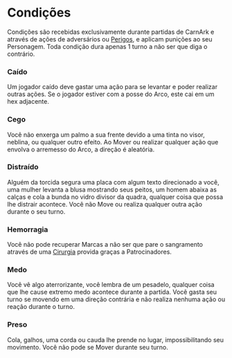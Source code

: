 # Condições

Condições são recebidas exclusivamente durante partidas de CarnArk e através de ações de adversários ou [Perigos](./hazards.md), e aplicam punições ao seu Personagem. Toda condição dura apenas 1 turno a não ser que diga o contrário.

### Caído

Um jogador caído deve gastar uma ação para se levantar e poder realizar outras ações. Se o jogador estiver com a posse do Arco, este cai em um hex adjacente.

### Cego

Você não enxerga um palmo a sua frente devido a uma tinta no visor, neblina, ou qualquer outro efeito. Ao Mover ou realizar qualquer ação que envolva o arremesso do Arco, a direção é aleatória.

### Distraído

Alguém da torcida segura uma placa com algum texto direcionado a você, uma mulher levanta a blusa mostrando seus peitos, um homem abaixa as calças e cola a bunda no vidro divisor da quadra, qualquer coisa que possa lhe distrair acontece. Você não Move ou realiza qualquer outra ação durante o seu turno.

### Hemorragia

Você não pode recuperar Marcas a não ser que pare o sangramento através de uma [Cirurgia](../pre_game.md#cirurgia) provida graças a Patrocinadores.

### Medo

Você vê algo aterrorizante, você lembra de um pesadelo, qualquer coisa que lhe cause extremo medo acontece durante a partida. Você gasta seu turno se movendo em uma direção contrária e não realiza nenhuma ação ou reação durante o turno.

### Preso

Cola, galhos, uma corda ou cauda lhe prende no lugar, impossibilitando seu movimento. Você não pode se Mover durante seu turno.
